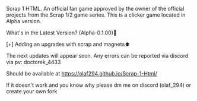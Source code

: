 Scrap 1 HTML. An official fan game approved by the owner of the official projects from the Scrap 1/2 game series. This is a clicker game located in Alpha version.

What's in the Latest Version? (Alpha-0.1.00)🤔

[+] Adding an upgrades with scrap and magnets⬆️

The next updates will appear soon. Any errors can be reported via discord via pv: doctorek_4433

Should be available at https://olaf294.github.io/Scrap-1-Html/

If it doesn't work and you know why please dm me on discord (olaf_294) or create your own fork
